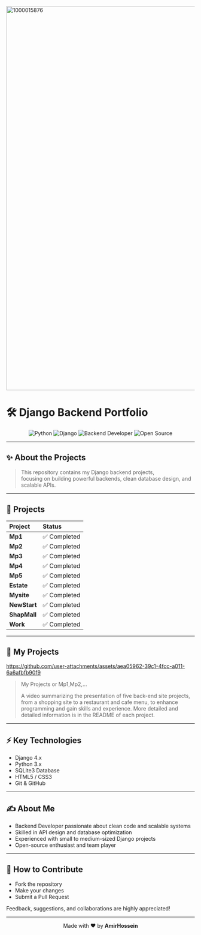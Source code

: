 <img width="1536" height="1024" alt="1000015876" src="https://github.com/user-attachments/assets/403aee5a-f789-4ea6-a564-0848f3410471" />

# 🛠️ Django Backend Portfolio

<div align="center">

![Python](https://img.shields.io/badge/Python-3776AB?style=for-the-badge&logo=python&logoColor=white)
![Django](https://img.shields.io/badge/Django-092E20?style=for-the-badge&logo=django&logoColor=white)
![Backend Developer](https://img.shields.io/badge/Backend-Developer-darkgreen?style=for-the-badge)
![Open Source](https://img.shields.io/badge/Open%20Source-Friendly-ff69b4?style=for-the-badge)

</div>

---

## ✨ About the Projects

> This repository contains my Django backend projects,  
> focusing on building powerful backends, clean database design, and scalable APIs.

---

## 📂 Projects

| Project | Status |
| :--- | :--- |
| **Mp1** | ✅ Completed  |
| **Mp2** | ✅ Completed |
| **Mp3** | ✅ Completed |
| **Mp4** | ✅ Completed |
| **Mp5** | ✅ Completed |
| **Estate** | ✅ Completed |
| **Mysite** | ✅ Completed |
| **NewStart** | ✅ Completed |
| **ShapMall** | ✅ Completed |
| **Work** | ✅ Completed |

---
## 📂 My Projects

https://github.com/user-attachments/assets/aea05962-39c1-4fcc-a011-6a6afbfb90f9

>My Projects or Mp1,Mp2,...
>
>A video summarizing the presentation of five back-end site projects, from a shopping site to a restaurant and cafe menu, to enhance programming and gain skills and experience. More detailed and detailed information is in the README of each project.

---
## ⚡ Key Technologies

- Django 4.x
- Python 3.x
- SQLite3 Database
- HTML5 / CSS3
- Git & GitHub

---

## ✍️ About Me

- Backend Developer passionate about clean code and scalable systems
- Skilled in API design and database optimization
- Experienced with small to medium-sized Django projects
- Open-source enthusiast and team player

---

## 🤝 How to Contribute

- Fork the repository
- Make your changes
- Submit a Pull Request

Feedback, suggestions, and collaborations are highly appreciated!

---

<div align="center">

Made with ❤️ by **AmirHossein**

</div>
